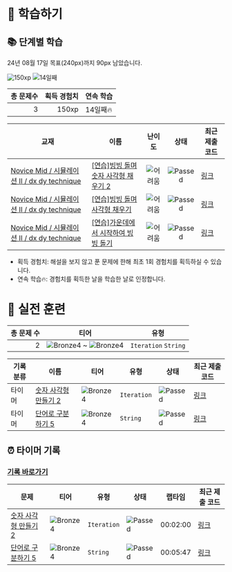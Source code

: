 # 📖 학습하기

## 📚 단계별 학습
24년 08월 17일 목표(240px)까지 90px 남았습니다.

![150xp](https://img.shields.io/badge/EXP-150xp-%235cb85c.svg?for-the-badge)
![14일째](https://img.shields.io/badge/연속학습-14일째-%23E34F26.svg?for-the-badge)

|총 문제수|획득 경험치|연속 학습|
|---:|---:|---|
3|150xp|14일째🔥|

|교재|이름|난이도|상태|최근 제출 코드|
|---|---|:---:|:---:|---|
|[Novice Mid / 시뮬레이션 II / dx dy technique](https://www.codetree.ai/missions?missionId=5)|[[연습]빙빙 돌며 숫자 사각형 채우기 2](https://www.codetree.ai/missions/5/problems/snail-number-square-2)|![어려움][hard]|![Passed][passed]|[링크](https://github.com/minji9924/codetree-TILs/blob/main/240817/%EB%B9%99%EB%B9%99%20%EB%8F%8C%EB%A9%B0%20%EC%88%AB%EC%9E%90%20%EC%82%AC%EA%B0%81%ED%98%95%20%EC%B1%84%EC%9A%B0%EA%B8%B0%202/snail-number-square-2.cpp)|
|[Novice Mid / 시뮬레이션 II / dx dy technique](https://www.codetree.ai/missions?missionId=5)|[[연습]빙빙 돌며 사각형 채우기](https://www.codetree.ai/missions/5/problems/snail-alphabet-square)|![어려움][hard]|![Passed][passed]|[링크](https://github.com/minji9924/codetree-TILs/blob/main/240817/%EB%B9%99%EB%B9%99%20%EB%8F%8C%EB%A9%B0%20%EC%82%AC%EA%B0%81%ED%98%95%20%EC%B1%84%EC%9A%B0%EA%B8%B0/snail-alphabet-square.cpp)|
|[Novice Mid / 시뮬레이션 II / dx dy technique](https://www.codetree.ai/missions?missionId=5)|[[연습]가운데에서 시작하여 빙빙 돌기](https://www.codetree.ai/missions/5/problems/snail-start-from-center)|![어려움][hard]|![Passed][passed]|[링크](https://github.com/minji9924/codetree-TILs/blob/main/240817/%EA%B0%80%EC%9A%B4%EB%8D%B0%EC%97%90%EC%84%9C%20%EC%8B%9C%EC%9E%91%ED%95%98%EC%97%AC%20%EB%B9%99%EB%B9%99%20%EB%8F%8C%EA%B8%B0/snail-start-from-center.cpp)|


* 획득 경험치: 해설을 보지 않고 푼 문제에 한해 최초 1회 경험치를 획득하실 수 있습니다.
* 연속 학습🔥: 경험치를 획득한 날을 학습한 날로 인정합니다.


# 🥇 실전 훈련
|총 문제 수|티어|유형|
|---:|---|---|
|2|![Bronze4][b4] ~ ![Bronze4][b4]|`Iteration` `String`|

|기록분류|이름|티어|유형|상태|최근 제출 코드|
|---|---|---|---|---|---|
|타이머|[숫자 사각형 만들기 2](https://www.codetree.ai/training-field/search/problems/create-numeric-square-2)|![Bronze4][b4]|`Iteration`|![Passed][passed]|[링크](https://github.com/minji9924/codetree-TILs/blob/main/240817/%EC%88%AB%EC%9E%90%20%EC%82%AC%EA%B0%81%ED%98%95%20%EB%A7%8C%EB%93%A4%EA%B8%B0%202/create-numeric-square-2.cpp)|
|타이머|[단어로 구분하기 5](https://www.codetree.ai/training-field/search/problems/separate-words-with-words-5)|![Bronze4][b4]|`String`|![Passed][passed]|[링크](https://github.com/minji9924/codetree-TILs/blob/main/240817/%EB%8B%A8%EC%96%B4%EB%A1%9C%20%EA%B5%AC%EB%B6%84%ED%95%98%EA%B8%B0%205/separate-words-with-words-5.py)|


## ⏰ 타이머 기록
### [기록 바로가기](https://www.codetree.ai/training-field/my-records/timer/9349)

|문제|티어|유형|상태|랩타임|최근 제출 코드|
|---|---|---|---|---|---|
[숫자 사각형 만들기 2](https://www.codetree.ai/training-field/search/problems/create-numeric-square-2)|![Bronze4][b4]|`Iteration`|![Passed][passed]|00:02:00|[링크](https://github.com/minji9924/codetree-TILs/blob/main/240817/%EC%88%AB%EC%9E%90%20%EC%82%AC%EA%B0%81%ED%98%95%20%EB%A7%8C%EB%93%A4%EA%B8%B0%202/create-numeric-square-2.cpp)|
[단어로 구분하기 5](https://www.codetree.ai/training-field/search/problems/separate-words-with-words-5)|![Bronze4][b4]|`String`|![Passed][passed]|00:05:47|[링크](https://github.com/minji9924/codetree-TILs/blob/main/240817/%EB%8B%A8%EC%96%B4%EB%A1%9C%20%EA%B5%AC%EB%B6%84%ED%95%98%EA%B8%B0%205/separate-words-with-words-5.py)|












[b5]: https://img.shields.io/badge/Bronze_5-%235D3E31.svg
[b4]: https://img.shields.io/badge/Bronze_4-%235D3E31.svg
[b3]: https://img.shields.io/badge/Bronze_3-%235D3E31.svg
[b2]: https://img.shields.io/badge/Bronze_2-%235D3E31.svg
[b1]: https://img.shields.io/badge/Bronze_1-%235D3E31.svg
[s5]: https://img.shields.io/badge/Silver_5-%23394960.svg
[s4]: https://img.shields.io/badge/Silver_4-%23394960.svg
[s3]: https://img.shields.io/badge/Silver_3-%23394960.svg
[s2]: https://img.shields.io/badge/Silver_2-%23394960.svg
[s1]: https://img.shields.io/badge/Silver_1-%23394960.svg
[g5]: https://img.shields.io/badge/Gold_5-%23FFC433.svg
[g4]: https://img.shields.io/badge/Gold_4-%23FFC433.svg
[g3]: https://img.shields.io/badge/Gold_3-%23FFC433.svg
[g2]: https://img.shields.io/badge/Gold_2-%23FFC433.svg
[g1]: https://img.shields.io/badge/Gold_1-%23FFC433.svg
[p5]: https://img.shields.io/badge/Platinum_5-%2376DDD8.svg
[p4]: https://img.shields.io/badge/Platinum_4-%2376DDD8.svg
[p3]: https://img.shields.io/badge/Platinum_3-%2376DDD8.svg
[p2]: https://img.shields.io/badge/Platinum_2-%2376DDD8.svg
[p1]: https://img.shields.io/badge/Platinum_1-%2376DDD8.svg
[passed]: https://img.shields.io/badge/Passed-%23009D27.svg
[failed]: https://img.shields.io/badge/Failed-%23D24D57.svg
[easy]: https://img.shields.io/badge/쉬움-%235cb85c.svg?for-the-badge
[medium]: https://img.shields.io/badge/보통-%23FFC433.svg?for-the-badge
[hard]: https://img.shields.io/badge/어려움-%23D24D57.svg?for-the-badge